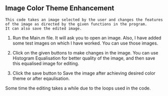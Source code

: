 Image Color Theme Enhancement
-----------------------------

	This code takes an image selected by the user and changes the features of the image as directed by the given functions in the program. 
	It can also save the edited image.

1. Run the Main.m file.
	It will ask you to open an image. Also, I have added some test images on which I have worked. You can use those images.

2. Click on the given buttons to make changes in the image.
	You can use Histogram Equalisation for better quality of the image, and then save this equalised image for editing.

3. Click the save button to Save the image after achieving desired color theme or after eqaulisation.

Some time the editing takes a while due to the loops used in the code.

